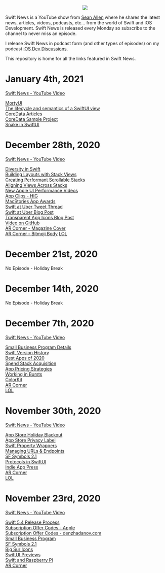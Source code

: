 <p align="center">
  <img src="https://seanallen-course-backend.herokuapp.com/images/swift-news-logo-white-small.png" />
</p>

Swift News is a YouTube show from [Sean Allen](https://youtube.com/seanallen "Sean Allen - YouTube Channel") where he shares the latest news, articles, videos, podcasts, etc... from the world of Swift and iOS Development.  Swift News is released every Monday so subscribe to the channel to never miss an episode.

I release Swift News in podcast form (and other types of episodes) on my podcast [iOS Dev Discussions](https://podcasts.apple.com/us/podcast/ios-dev-discussions-sean-allen/id1426167395).

This repository is home for all the links featured in Swift News.

# January 4th, 2021
[Swift News - YouTube Video](https://youtu.be/-SHLN2ZLqpA)

[MortyUI](https://github.com/Dimillian/MortyUI)  
[The lifecycle and semantics of a SwiftUI view](https://swiftbysundell.com/articles/the-lifecycle-and-semantics-of-a-swiftui-view/)  
[CoreData Articles](https://www.avanderlee.com/category/core-data/)  
[CoreData Sample Project](https://github.com/AvdLee/CoreDataBestPractices)  
[Snake in SwiftUI](http://ios-dev.co/swiftui/snake-game/)  


# December 28th, 2020
[Swift News - YouTube Video](https://youtu.be/ObALdJyiPgU)

[Diversity in Swift](https://swift.org/diversity/#community-groups)  
[Building Layouts with Stack Views](https://developer.apple.com/documentation/swiftui/building-layouts-with-stack-views)  
[Creating Performant Scrollable Stacks](https://developer.apple.com/documentation/swiftui/creating-performant-scrollable-stacks)  
[Aligning Views Across Stacks](https://developer.apple.com/documentation/swiftui/aligning-views-across-stacks)  
[New Apple UI Performance Videos](https://twitter.com/PDucks32/status/1341877266490355712)  
[App Clips - HIG](https://developer.apple.com/design/human-interface-guidelines/app-clips/overview/app-clip-codes/)  
[MacStories App Awards](https://www.macstories.net/stories/macstories-selects-2020-recognizing-the-best-apps-of-the-year)  
[Swift at Uber Tweet Thread](https://twitter.com/StanTwinB/status/1336890442768547845)  
[Swift at Uber Blog Post](https://medium.com/nerd-for-tech/binary-size-woes-acb5d96f058a)  
[Transparent App Icons Blog Post](https://noahgilmore.com/blog/transparent-app-icons/)  
[Video on GitHub](https://github.blog/changelog/2020-12-16-video-upload-public-beta/)  
[AR Corner - Magazine Cover](https://twitter.com/LeahLundqvist/status/1337180228268003331)  
[AR Corner - Bitmoji Body](https://twitter.com/ARstories/status/1334540839582900226) 
[LOL](https://twitter.com/KyleMorgenstein/status/1338551698332258304)  


# December 21st, 2020
No Episode - Holiday Break


# December 14th, 2020
No Episode - Holiday Break


# December 7th, 2020
[Swift News - YouTube Video](https://youtu.be/ASVNIX-J-zE)

[Small Business Program Details](https://developer.apple.com/app-store/small-business-program/)  
[Swift Version History](https://swiftversion.net)  
[Best Apps of 2020](https://www.apple.com/newsroom/2020/12/apple-presents-app-store-best-of-2020-winners/)  
[Spend Stack Acquisition](https://www.swiftjectivec.com/a-new-home-for-spend-stack/)  
[App Pricing Strategies](https://blog.zach.so/p/a-comprehensive-guide-to-app-pricing)  
[Working in Bursts](https://twitter.com/KevinQuisquater/status/1334088820304842760)  
[ColorKit](https://github.com/Boris-Em/ColorKit)  
[AR Corner](https://twitter.com/mattbierner/status/1333918742116397056)  
[LOL](https://twitter.com/nixcraft/status/1268141096908935168)  


# November 30th, 2020
[Swift News - YouTube Video](https://youtu.be/AilSmyZQ0ng)

[App Store Holiday Blackout](https://developer.apple.com/news/?id=83m4plrb)  
[App Store Privacy Label](https://developer.apple.com/news/?id=em8fm29e)  
[Swift Property Wrappers](https://www.avanderlee.com/swift/property-wrappers)  
[Managing URLs & Endpoints](https://www.swiftbysundell.com/clips/4/)  
[SF Symbols 2.1](https://hacknicity.medium.com/sf-symbols-changes-in-ios-14-2-8a8bdf708426)  
[Protocols in SwiftUI](https://fivestars.blog/swiftui/swift-protocols.html)  
[Indie App Press](https://twitter.com/OliverJHaslam/status/1331690323895062531)  
[AR Corner](https://twitter.com/pradeeprao_/status/1330710223300988935)  
[LOL](https://twitter.com/towernter/status/1332692092863340544)  


# November 23rd, 2020
[Swift News - YouTube Video](https://youtu.be/5Mg92jJI-MM)

[Swift 5.4 Release Process](https://forums.swift.org/t/swift-5-4-release-process/41936)  
[Subscription Offer Codes - Apple](https://developer.apple.com/news/?id=g20wyc9c&1605657873)  
[Subscription Offer Codes - denzhadanov.com](https://denzhadanov.com/app-store-introduces-subscription-offer-codes-why-does-it-matter-ae755754653b)  
[Small Business Program](https://www.apple.com/newsroom/2020/11/apple-announces-app-store-small-business-program/)  
[SF Symbols 2.1](https://twitter.com/themikestern/status/1330210252139192320)  
[Big Sur Icons](https://macosicons.com/)  
[SwiftUI Previews](https://www.avanderlee.com/swiftui/previews-different-states)  
[Swift and Raspberry Pi](https://lickability.com/blog/swift-on-raspberry-pi-workshop-part-3/)  
[AR Corner](https://twitter.com/OscarFalmer/status/1329034251526938626)  
 
